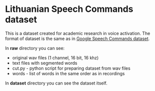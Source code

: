 # Lithuanian Speech Commands dataset

This is a dataset created for academic research in voice activation. The format of dataset is the same as in [Google Speech Commands dataset](https://ai.googleblog.com/2017/08/launching-speech-commands-dataset.html).

In **raw** directory you can see:
- original wav files (1 channel, 16 bit, 16 khz)
- text files with segmented words
- cut.py - python script for preparing dataset from wav files
- words - list of words in the same order as in recordings

In **dataset** directory you can see the dataset itself.
